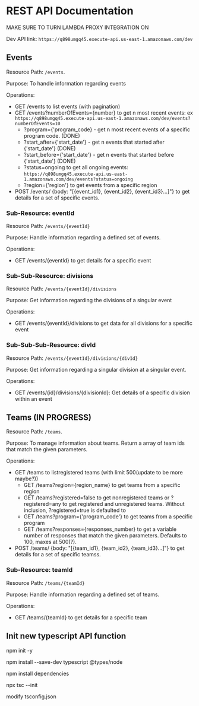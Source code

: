 # REST API Documentation

MAKE SURE TO TURN LAMBDA PROXY INTEGRATION ON

Dev API link: `https://q898umgq45.execute-api.us-east-1.amazonaws.com/dev`

## Events

Resource Path: `/events`.

Purpose: To handle information regarding events

Operations:

- GET /events to list events (with pagination)
- GET /events?numberOfEvents={number} to get n most recent events:  ex `https://q898umgq45.execute-api.us-east-1.amazonaws.com/dev/events?numberOfEvents=10`
  - ?program={'program_code} - get n most recent events of a specific program code. (DONE)
  - ?start_after={'start_date'} - get n events that started after {'start_date'} (DONE)
  - ?start_before={'start_date'} - get n events that started before {'start_date'} (DONE)
  - ?status=ongoing to get all ongoing events: `https://q898umgq45.execute-api.us-east-1.amazonaws.com/dev/events?status=ongoing`
  - ?region={'region'} to get events from a specific region
- POST /events/ {body: "[{event_id1}, {event_id2}, {event_id3}...]"} to get details for a set of specific events.

### Sub-Resource: eventId

Resource Path: `/events/{eventId}`

Purpose: Handle information regarding a defined set of events.

Operations:

- GET /events/{eventId} to get details for a specific event

### Sub-Sub-Resource: divisions

Resource Path: `/events/{eventId}/divisions`

Purpose: Get information regarding the divisions of a singular event

Operations:

- GET /events/{eventId}/divisions to get data for all divisions for a specific event

### Sub-Sub-Sub-Resource: divId

Resource Path: `/events/{eventId}/divisions/{divId}`

Purpose: Get information regarding a singular division at a singular event.

Operations:

- GET /events/{id}/divisions/{divisionId}: Get details of a specific division within an event

## Teams (IN PROGRESS)

Resource Path: `/teams`.

Purpose: To manage information about teams. Return a array of team ids that match the given parameters.

Operations:

- GET /teams to listregistered teams (with limit 500(update to be more maybe?))
  - GET /teams?region={region_name} to get teams from a specific region
  - GET /teams?registered=false to get nonregistered teams or ?registered=any to get registered and unregistered teams. Without inclusion, ?registered=true is defaulted to
  - GET /teams?program={'program_code'} to get teams from a specific program
  - GET /teams?responses={responses_number} to get a variable number of responses that match the given parameters. Defaults to 100, maxes at 500(?).
- POST /teams/ {body: "[{team_id1}, {team_id2}, {team_id3}...]"} to get details for a set of specific teamss.

### Sub-Resource: teamId

Resource Path: `/teams/{teamId}`

Purpose: Handle information regarding a defined set of teams.

Operations:

- GET /teams/{teamId} to get details for a specific team

## Init new typescript API function

npm init -y

npm install --save-dev typescript @types/node

npm install dependencies

npx tsc --init

modify tsconfig.json
